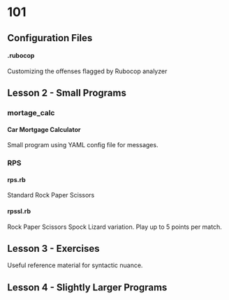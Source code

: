 # 101

## Configuration Files

#### .rubocop

Customizing the offenses flagged by Rubocop analyzer

## Lesson 2 - Small Programs

### mortage_calc

#### Car Mortgage Calculator

Small program using YAML config file for messages.

### RPS

#### rps.rb
Standard Rock Paper Scissors

#### rpssl.rb
Rock Paper Scissors Spock Lizard variation. Play up to 5 points per match.

## Lesson 3 - Exercises
Useful reference material for syntactic nuance.

## Lesson 4 - Slightly Larger Programs
